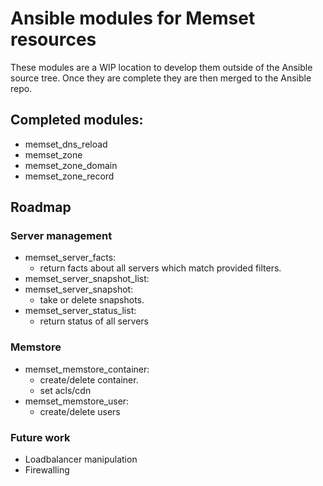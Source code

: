 # Ansible modules for Memset resources

These modules are a WIP location to develop them outside of the Ansible source tree. Once they are complete they are then merged to the Ansible repo.

## Completed modules:

 * memset_dns_reload
 * memset_zone
 * memset_zone_domain
 * memset_zone_record

## Roadmap

### Server management

 * memset_server_facts:
   * return facts about all servers which match provided filters.
 * memset_server_snapshot_list:
 * memset_server_snapshot:
   * take or delete snapshots.
 * memset_server_status_list:
   * return status of all servers

### Memstore
 * memset_memstore_container:
   * create/delete container.
   * set acls/cdn
 * memset_memstore_user:
   * create/delete users

### Future work

 * Loadbalancer manipulation
 * Firewalling
